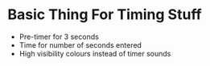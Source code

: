 # Basic Thing For Timing Stuff

 - Pre-timer for 3 seconds
 - Time for number of seconds entered
 - High visibility colours instead of timer sounds
